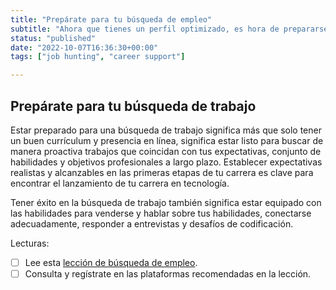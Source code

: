 ```yaml
---
title: "Prepárate para tu búsqueda de empleo"
subtitle: "Ahora que tienes un perfil optimizado, es hora de prepararse para comenzar a aplicar. Tener una estrategia de búsqueda de empleo aumenta drásticamente las posibilidades de conseguir entrevistas."
status: "published"
date: "2022-10-07T16:36:30+00:00"
tags: ["job hunting", "career support"]

---
```


## Prepárate para tu búsqueda de trabajo

Estar preparado para una búsqueda de trabajo significa más que solo tener un buen currículum y presencia en línea, significa estar listo para buscar de manera proactiva trabajos que coincidan con tus expectativas, conjunto de habilidades y objetivos profesionales a largo plazo. Establecer expectativas realistas y alcanzables en las primeras etapas de tu carrera es clave para encontrar el lanzamiento de tu carrera en tecnología.

Tener éxito en la búsqueda de trabajo también significa estar equipado con las habilidades para venderse y hablar sobre tus habilidades, conectarse adecuadamente, responder a entrevistas y desafíos de codificación. 

Lecturas: 

- [ ] Lee esta [lección de búsqueda de empleo](https://www.notion.so/4geeksacademy/Job-search-006637b5e9384a6599bd96f7cb7c1f3a).  
- [ ] Consulta y regístrate en las plataformas recomendadas en la lección.
